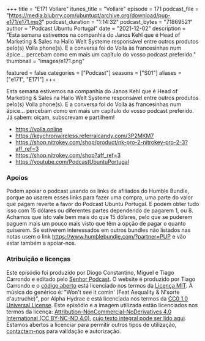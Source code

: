 +++
title = "E171 Vollare"
itunes_title = "Vollare"
episode = 171
podcast_file = "https://media.blubrry.com/ubuntupt/archive.org/download/pup-e171/e171.mp3"
podcast_duration = "1:14:32"
podcast_bytes = "71869521"
author = "Podcast Ubuntu Portugal"
date = "2021-12-02"
description = "Esta semana estivemos na companhia do Janos Kehl que é Head of Marketing & Sales na Hallo Welt Systeme responsável entre outros produtos pelo(s) Volla phone(s). E a conversa foi do Volla às francesinhas num ápice… percebam como em mais um capítulo do vosso podcast preferido."
thumbnail = "images/e171.png"

featured = false
categories = ["Podcast"]
seasons = ["S01"]
aliases = ["e171", "E171"]
+++

Esta semana estivemos na companhia do Janos Kehl que é Head of Marketing & Sales na Hallo Welt Systeme responsável entre outros produtos pelo(s) Volla phone(s). E a conversa foi do Volla às francesinhas num ápice… percebam como em mais um capítulo do vosso podcast preferido.
Já sabem: oiçam, subscrevam e partilhem!

* https://volla.online
* https://keychronwireless.referralcandy.com/3P2MKM7
* https://shop.nitrokey.com/shop/product/nk-pro-2-nitrokey-pro-2-3?aff_ref=3
* https://shop.nitrokey.com/shop?aff_ref=3
* https://youtube.com/PodcastUbuntuPortugal


### Apoios
Podem apoiar o podcast usando os links de afiliados do Humble Bundle, porque ao usarem esses links para fazer uma compra, uma parte do valor que pagam reverte a favor do Podcast Ubuntu Portugal.
E podem obter tudo isso com 15 dólares ou diferentes partes dependendo de pagarem 1, ou 8.
Achamos que isto vale bem mais do que 15 dólares, pelo que se puderem paguem mais um pouco mais visto que têm a opção de pagar o quanto quiserem.
Se estiverem interessados em outros bundles não listados nas notas usem o link https://www.humblebundle.com/?partner=PUP e vão estar também a apoiar-nos.

### Atribuição e licenças
Este episódio foi produzido por Diogo Constantino, Miguel e Tiago Carrondo e editado pelo [Senhor Podcast](https://senhorpodcast.pt/).
O website é produzido por Tiago Carrondo e o [código aberto](https://gitlab.com/podcastubuntuportugal/website) está licenciado nos termos da [Licença MIT](https://gitlab.com/podcastubuntuportugal/website/main/LICENSE).
A música do genérico é: "Won't see it comin' (Feat Aequality & N'sorte d'autruche)", por Alpha Hydrae e está licenciada nos termos da [CC0 1.0 Universal License](https://creativecommons.org/publicdomain/zero/1.0/).
Este episódio e a imagem utilizada estão licenciados nos termos da licença: [Attribution-NonCommercial-NoDerivatives 4.0 International (CC BY-NC-ND 4.0)](https://creativecommons.org/licenses/by-nc-nd/4.0/), [cujo texto integral pode ser lido aqui](https://creativecommons.org/licenses/by-nc-nd/4.0/legalcode). Estamos abertos a licenciar para permitir outros tipos de utilização, [contactem-nos](https://podcastubuntuportugal.org/contactos) para validação e autorização.

